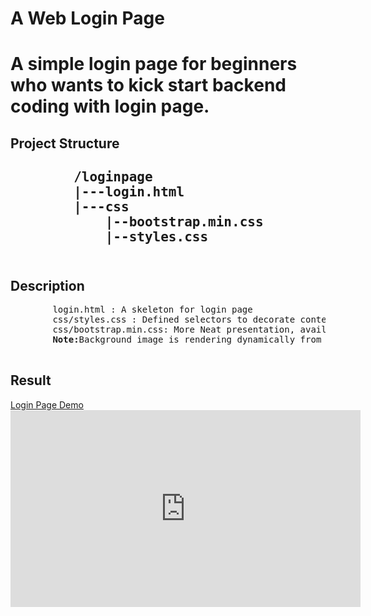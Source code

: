  <h1>A Web Login Page<h1>
 <p>A simple login page for beginners who wants to kick start backend coding with login page.</p>
 <h2>Project Structure<h2>
    <pre>
        /loginpage
        |---login.html
        |---css
            |--bootstrap.min.css
            |--styles.css  
    </pre>
<h2>Description</h2>
    <pre>
        login.html : A skeleton for login page 
        css/styles.css : Defined selectors to decorate contents of skeleton.
        css/bootstrap.min.css: More Neat presentation, available at  https://getbootstrap.com/docs/3.3/getting-started/
        <strong>Note:</strong>Background image is rendering dynamically from other service https://picsum.photos.
    </pre>

<h2>Result</h2>
<a href="https://youtu.be/Jm8oUANqmZU" target="_blank">Login Page Demo</a>
<iframe width="560" height="315" src="https://www.youtube.com/embed/Jm8oUANqmZU" frameborder="0" allowfullscreen></iframe>
